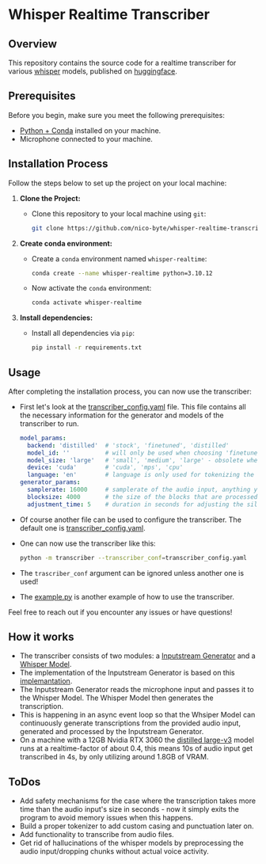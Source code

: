 # Whisper Realtime Transcriber

## Overview

This repository contains the source code for a realtime transcriber for various [whisper](https://github.com/openai/whisper) models, published on [huggingface](https://github.com/huggingface/transformers).

## Prerequisites

Before you begin, make sure you meet the following prerequisites:

- [Python + Conda](https://www.anaconda.com/download) installed on your machine.
- Microphone connected to your machine.

## Installation Process

Follow the steps below to set up the project on your local machine:

1. **Clone the Project:**
   - Clone this repository to your local machine using `git`:
     ```bash
     git clone https://github.com/nico-byte/whisper-realtime-transcriber
     ```

2. **Create conda environment:**
   - Create a `conda` environment named `whisper-realtime`:
     ```bash
     conda create --name whisper-realtime python=3.10.12
     ```
   - Now activate the `conda` environment:
     ```bash
     conda activate whisper-realtime
     ``` 

3. **Install dependencies:**
   - Install all dependencies via `pip`:
     ```bash
     pip install -r requirements.txt
     ```

## Usage

After completing the installation process, you can now use the transcriber:

- First let's look at the [transcriber_config.yaml](./transcriber_config.yaml) file. This file contains all the necessary information for the generator and models of the transcriber to run.
  ```yaml
  model_params:
    backend: 'distilled'  # 'stock', 'finetuned', 'distilled'
    model_id: ''          # will only be used when choosing 'finetuned' as backend
    model_size: 'large'   # 'small', 'medium', 'large' - obsolete when using a custom model_id
    device: 'cuda'        # 'cuda', 'mps', 'cpu'
    language: 'en'        # language is only used for tokenizing the output of the models, the models detect the language automatically - the distilled models only work with english
  generator_params:
    samplerate: 16000     # samplerate of the audio input, anything you like
    blocksize: 4000       # the size of the blocks that are processed by the generator at once, anything you like - 4000 is the best value i found
    adjustment_time: 5    # duration in seconds for adjusting the silence threshold
  ```

- Of course another file can be used to configure the transcriber. The default one is [transcriber_config.yaml](./transcriber_config.yaml).

- One can now use the transcriber like this:
  ```bash
  python -m transcriber --transcriber_conf=transcriber_config.yaml
  ```

- The `trascriber_conf` argument can be ignored unless another one is used!

- The [example.py](./example.py) is another example of how to use the transcriber.

Feel free to reach out if you encounter any issues or have questions!

## How it works

- The transcriber consists of two modules: a [Inputstream Generator](./transcriber/InputStreamGenerator.py) and a [Whisper Model](./transcriber/whisper_models/WhisperBase.py).
- The implementation of the Inputstream Generator is based on this [implemantation](https://github.com/tobiashuttinger/openai-whisper-realtime).
- The Inputstream Generator reads the microphone input and passes it to the Whisper Model. The Whisper Model then generates the transcription.
- This is happening in an async event loop so that the Whsiper Model can continuously generate transcriptions from the provided audio input, generated and processed by the Inputstream Generator.
- On a machine with a 12GB Nvidia RTX 3060 the [distilled large-v3](https://github.com/huggingface/distil-whisper) model runs at a realtime-factor of about 0.4, this means 10s of audio input get transcribed in 4s, by only utilizing around 1.8GB of VRAM.

## ToDos

- Add safety mechanisms for the case where the transcription takes more time than the audio input's size in seconds - now it simply exits the program to avoid memory issues when this happens.
- Build a proper tokenizer to add custom casing and punctuation later on.
- Add functionality to transcribe from audio files.
- Get rid of hallucinations of the whisper models by preprocessing the audio input/dropping chunks without actual voice activity.